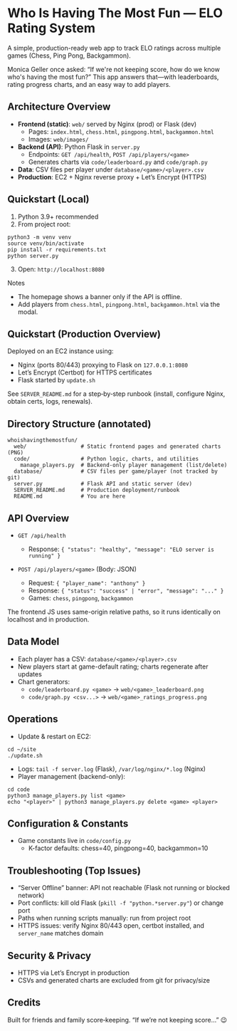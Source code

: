 # Who Is Having The Most Fun — ELO Rating System

A simple, production-ready web app to track ELO ratings across multiple games (Chess, Ping Pong, Backgammon).

Monica Geller once asked: “If we're not keeping score, how do we know who's having the most fun?” This app answers that—with leaderboards, rating progress charts, and an easy way to add players.

## Architecture Overview

- **Frontend (static)**: `web/` served by Nginx (prod) or Flask (dev)
  - Pages: `index.html`, `chess.html`, `pingpong.html`, `backgammon.html`
  - Images: `web/images/`
- **Backend (API)**: Python Flask in `server.py`
  - Endpoints: `GET /api/health`, `POST /api/players/<game>`
  - Generates charts via `code/leaderboard.py` and `code/graph.py`
- **Data**: CSV files per player under `database/<game>/<player>.csv`
- **Production**: EC2 + Nginx reverse proxy + Let’s Encrypt (HTTPS)

## Quickstart (Local)

1) Python 3.9+ recommended
2) From project root:
```
python3 -m venv venv
source venv/bin/activate
pip install -r requirements.txt
python server.py
```
3) Open: `http://localhost:8080`

Notes
- The homepage shows a banner only if the API is offline.
- Add players from `chess.html`, `pingpong.html`, `backgammon.html` via the modal.

## Quickstart (Production Overview)

Deployed on an EC2 instance using:
- Nginx (ports 80/443) proxying to Flask on `127.0.0.1:8080`
- Let’s Encrypt (Certbot) for HTTPS certificates
- Flask started by `update.sh`

See `SERVER_README.md` for a step‑by‑step runbook (install, configure Nginx, obtain certs, logs, renewals).

## Directory Structure (annotated)

```
whoishavingthemostfun/
  web/                 # Static frontend pages and generated charts (PNG)
  code/                # Python logic, charts, and utilities
    manage_players.py  # Backend-only player management (list/delete)
  database/            # CSV files per game/player (not tracked by git)
  server.py            # Flask API and static server (dev)
  SERVER_README.md     # Production deployment/runbook
  README.md            # You are here
```

## API Overview

- `GET /api/health`
  - Response: `{ "status": "healthy", "message": "ELO server is running" }`

- `POST /api/players/<game>` (Body: JSON)
  - Request: `{ "player_name": "anthony" }`
  - Response: `{ "status": "success" | "error", "message": "..." }`
  - Games: `chess`, `pingpong`, `backgammon`

The frontend JS uses same-origin relative paths, so it runs identically on localhost and in production.

## Data Model

- Each player has a CSV: `database/<game>/<player>.csv`
- New players start at game-default rating; charts regenerate after updates
- Chart generators:
  - `code/leaderboard.py <game>` → `web/<game>_leaderboard.png`
  - `code/graph.py <csv...>` → `web/<game>_ratings_progress.png`

## Operations

- Update & restart on EC2:
```
cd ~/site
./update.sh
```
- Logs: `tail -f server.log` (Flask), `/var/log/nginx/*.log` (Nginx)
- Player management (backend-only):
```
cd code
python3 manage_players.py list <game>
echo "<player>" | python3 manage_players.py delete <game> <player>
```

## Configuration & Constants

- Game constants live in `code/config.py`
  - K-factor defaults: chess=40, pingpong=40, backgammon=10

## Troubleshooting (Top Issues)

- “Server Offline” banner: API not reachable (Flask not running or blocked network)
- Port conflicts: kill old Flask (`pkill -f "python.*server.py"`) or change port
- Paths when running scripts manually: run from project root
- HTTPS issues: verify Nginx 80/443 open, certbot installed, and `server_name` matches domain

## Security & Privacy

- HTTPS via Let’s Encrypt in production
- CSVs and generated charts are excluded from git for privacy/size

## Credits

Built for friends and family score‑keeping. “If we’re not keeping score…” 😉

